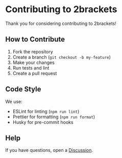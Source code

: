 # Contributing to 2brackets

Thank you for considering contributing to 2brackets!

## How to Contribute

1. Fork the repository
2. Create a branch (`git checkout -b my-feature`)
3. Make your changes
4. Run tests and lint
5. Create a pull request

## Code Style

We use:
- ESLint for linting (`npm run lint`)
- Prettier for formatting (`npm run format`)
- Husky for pre-commit hooks

## Help

If you have questions, open a [Discussion](https://github.com/orgs/2brackets/discussions).
